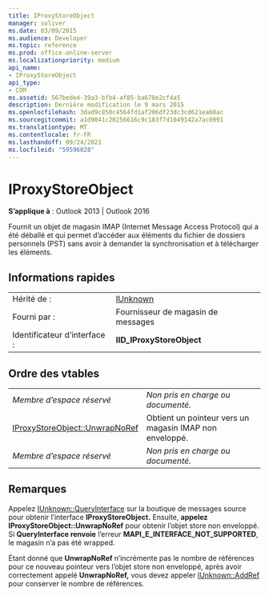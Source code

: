 ```yaml
---
title: IProxyStoreObject
manager: soliver
ms.date: 03/09/2015
ms.audience: Developer
ms.topic: reference
ms.prod: office-online-server
ms.localizationpriority: medium
api_name:
- IProxyStoreObject
api_type:
- COM
ms.assetid: 567bede4-39a3-bfb4-af85-ba678e2cf4a5
description: Dernière modification le 9 mars 2015
ms.openlocfilehash: 3dad9c850c4564fd1af206df23dc3cd621ea60ac
ms.sourcegitcommit: a1d9041c20256616c9c183f7d1049142a7ac6991
ms.translationtype: MT
ms.contentlocale: fr-FR
ms.lasthandoff: 09/24/2021
ms.locfileid: "59596028"
---
```

# <a name="iproxystoreobject"></a>IProxyStoreObject

  
  
**S’applique à** : Outlook 2013 | Outlook 2016 
  
Fournit un objet de magasin IMAP (Internet Message Access Protocol) qui a été déballé et qui permet d’accéder aux éléments du fichier de dossiers personnels (PST) sans avoir à demander la synchronisation et à télécharger les éléments.
  
## <a name="quick-info"></a>Informations rapides

|||
|:-----|:-----|
|Hérité de :  <br/> |[IUnknown](https://msdn.microsoft.com/library/ms680509%28v=VS.85%29.aspx) <br/> |
|Fourni par :  <br/> |Fournisseur de magasin de messages  <br/> |
|Identificateur d’interface :  <br/> |**IID_IProxyStoreObject** <br/> |
   
## <a name="vtable-order"></a>Ordre des vtables

|||
|:-----|:-----|
| *Membre d’espace réservé*  <br/> | *Non pris en charge ou documenté.*  <br/> |
|[IProxyStoreObject::UnwrapNoRef](iproxystoreobject-unwrapnoref.md) <br/> |Obtient un pointeur vers un magasin IMAP non enveloppé.  <br/> |
| *Membre d’espace réservé*  <br/> | *Non pris en charge ou documenté.*  <br/> |
   
## <a name="remarks"></a>Remarques

Appelez [IUnknown::QueryInterface](https://msdn.microsoft.com/library/ms682521%28v=VS.85%29.aspx) sur la boutique de messages source pour obtenir l’interface **IProxyStoreObject.** Ensuite, **appelez IProxyStoreObject::UnwrapNoRef** pour obtenir l’objet store non enveloppé. Si **QueryInterface renvoie** l’erreur **MAPI_E_INTERFACE_NOT_SUPPORTED**, le magasin n’a pas été wrapped. 
  
Étant donné que **UnwrapNoRef** n’incrémente pas le nombre de références pour ce nouveau pointeur vers l’objet store non enveloppé, après avoir correctement appelé **UnwrapNoRef,** vous devez appeler [IUnknown::AddRef](https://msdn.microsoft.com/library/ms691379%28v=VS.85%29.aspx) pour conserver le nombre de références. 
  

